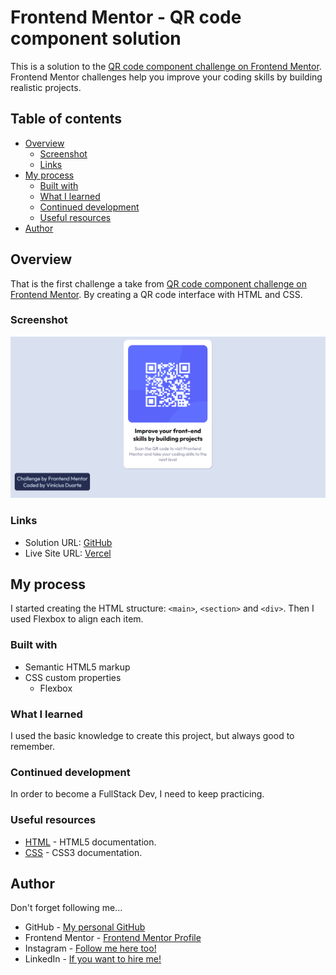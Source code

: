 # Frontend Mentor - QR code component solution

This is a solution to the [QR code component challenge on Frontend Mentor](https://www.frontendmentor.io/challenges/qr-code-component-iux_sIO_H). Frontend Mentor challenges help you improve your coding skills by building realistic projects. 

## Table of contents

- [Overview](#overview)
  - [Screenshot](#screenshot)
  - [Links](#links)
- [My process](#my-process)
  - [Built with](#built-with)
  - [What I learned](#what-i-learned)
  - [Continued development](#continued-development)
  - [Useful resources](#useful-resources)
- [Author](#author)

## Overview
  That is the first challenge a take from [QR code component challenge on Frontend Mentor](https://www.frontendmentor.io/challenges). By creating a QR code interface with HTML and CSS.
### Screenshot

![screenshot](images/screenshot/screenshot.png)

### Links

- Solution URL: [GitHub](https://github.com/ViniCellist/Frontend-Mentor-QR-Code-Component-Main)
- Live Site URL: [Vercel](https://frontend-mentor-qr-code-component-main-xi.vercel.app/)

## My process

I started creating the HTML structure: `<main>`, `<section>` and `<div>`.
Then I used Flexbox to align each item.

### Built with

- Semantic HTML5 markup
- CSS custom properties
  - Flexbox

### What I learned

I used the basic knowledge to create this project, but always good to remember.

### Continued development

In order to become a FullStack Dev, I need to keep practicing.

### Useful resources

- [HTML](https://developer.mozilla.org/en-US/docs/Web) - HTML5 documentation.
- [CSS](https://developer.mozilla.org/pt-BR/docs/Web/CSS) - CSS3 documentation.

## Author

Don't forget following me...

- GitHub - [My personal GitHub](https://github.com/ViniCellist)
- Frontend Mentor - [Frontend Mentor Profile](https://www.frontendmentor.io/profile/ViniCellist)
- Instagram - [Follow me here too!](https://www.instagram.com/vinicius_duartesd/)
- LinkedIn - [If you want to hire me!](https://www.linkedin.com/in/vinicius-de-souza-duarte-57937b192/)
